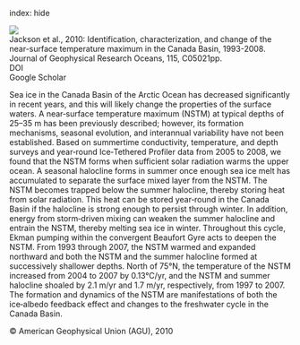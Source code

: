 index: hide

<div class="Citation">
    <div class="Citation-thumb CitationThumb-linked"  data-href="https://doi.org/10.1029/2009jc005265">
      <img src="https://static.claimspace.cloud/climate-study-static/refs/thumbs/10/Jackson_et_al_2010-thumb.png" />
    </div>

  <div class="Citation-body">
    <div class="Citation-text">Jackson et al., 2010: Identification, characterization, and change of the near-surface temperature maximum in the Canada Basin, 1993-2008. <span class="Article-journal">Journal of Geophysical Research Oceans, </span><span class="Article-volume">115, </span>C05021pp.</div>
    <div class="Citation-links">
      <div class="CitationLink" data-href="https://doi.org/10.1029/2009jc005265">
        <div class="CitationLink-icon CitationLink-Doi"></div>
        <div class="CitationLink-text">DOI</div>
      </div>
      <div class="CitationLink" data-href="https://scholar.google.com/scholar?q=10.1029/2009jc005265">
        <div class="CitationLink-icon CitationLink-Scholar"></div>
        <div class="CitationLink-text">Google Scholar</div>
      </div>
    </div>
  </div>
</div>

Sea ice in the Canada Basin of the Arctic Ocean has decreased significantly in recent years, and this will likely change the properties of the surface waters. A near‐surface temperature maximum (NSTM) at typical depths of 25–35 m has been previously described; however, its formation mechanisms, seasonal evolution, and interannual variability have not been established. Based on summertime conductivity, temperature, and depth surveys and year‐round Ice‐Tethered Profiler data from 2005 to 2008, we found that the NSTM forms when sufficient solar radiation warms the upper ocean. A seasonal halocline forms in summer once enough sea ice melt has accumulated to separate the surface mixed layer from the NSTM. The NSTM becomes trapped below the summer halocline, thereby storing heat from solar radiation. This heat can be stored year‐round in the Canada Basin if the halocline is strong enough to persist through winter. In addition, energy from storm‐driven mixing can weaken the summer halocline and entrain the NSTM, thereby melting sea ice in winter. Throughout this cycle, Ekman pumping within the convergent Beaufort Gyre acts to deepen the NSTM. From 1993 through 2007, the NSTM warmed and expanded northward and both the NSTM and the summer halocline formed at successively shallower depths. North of 75°N, the temperature of the NSTM increased from 2004 to 2007 by 0.13°C/yr, and the NSTM and summer halocline shoaled by 2.1 m/yr and 1.7 m/yr, respectively, from 1997 to 2007. The formation and dynamics of the NSTM are manifestations of both the ice‐albedo feedback effect and changes to the freshwater cycle in the Canada Basin.

<div class="Citation-copy">
&copy; American Geophysical Union (AGU), 2010
</div>